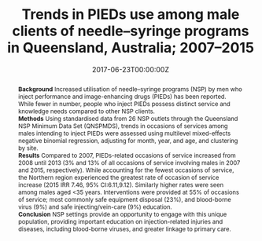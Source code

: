 ﻿---
title: "Trends in PIEDs use among male clients of needle–syringe programs in Queensland, Australia; 2007–2015"
authors:
- Brendan Jacka
- Amy Peacock
- Louisa Degenhardt
- Raimondo Bruno
- admin
- Robert Kemp
- Abhilash Deve
- Briony Larance
date: "2017-06-23T00:00:00Z"
doi: "10.1016/j.drugpo.2017.05.048"
url_source: "https://linkinghub.elsevier.com/retrieve/pii/S0955395917301524"
abstract: "**Background**
Increased utilisation of needle–syringe programs (NSP) by men who inject performance and image-enhancing drugs (PIEDs) has been reported. While fewer in number, people who inject PIEDs possess distinct service and knowledge needs compared to other NSP clients.
<br>**Methods**
Using standardised data from 26 NSP outlets through the Queensland NSP Minimum Data Set (QNSPMDS), trends in occasions of services among males intending to inject PIEDs were assessed using multilevel mixed-effects negative binomial regression, adjusting for month, year, and age, and clustering by site.
<br>**Results**
Compared to 2007, PIEDs-related occasions of service increased from 2008 until 2013 (3% and 13% of all occasions of service involving males in 2007 and 2015, respectively). While accounting for the fewest occasions of service, the Northern region experienced the greatest rate of occasion of service increase (2015 IRR 7.46, 95% CI:6.11,9.12). Similarly higher rates were seen among males aged <35 years. Interventions were provided at 55% of occasions of service; most commonly safe equipment disposal (23%), and blood-borne virus (9%) and safe injecting/vein-care (9%) education.
<br>**Conclusion**
NSP settings provide an opportunity to engage with this unique population, providing important education on injection-related injuries and diseases, including blood-borne viruses, and greater linkage to primary care."
featured: false
image:
  caption: 'Image credit: [**AMA**]'
  focal_point: ""
  preview_only: false
projects: []
publication: 'International Journal of Drug Policy 46'
publication_short: ""
publication_types:
- "2"
publishDate: "2017-06-23T00:00:00Z"
summary: Examination of participation in Aboriginal drug and alcohol resi-rehabs.
tags:
- Methamphetamines
- PIEDs
- Longitudinal trend analysis
---
